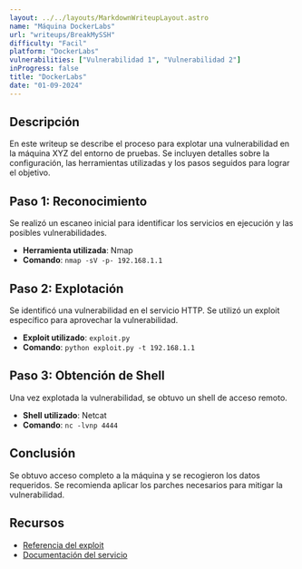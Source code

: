 ```yaml
---
layout: ../../layouts/MarkdownWriteupLayout.astro
name: "Máquina DockerLabs"
url: "writeups/BreakMySSH"
difficulty: "Facil"
platform: "DockerLabs"
vulnerabilities: ["Vulnerabilidad 1", "Vulnerabilidad 2"]
inProgress: false
title: "DockerLabs"
date: "01-09-2024"
---
```


## Descripción

En este writeup se describe el proceso para explotar una vulnerabilidad en la máquina XYZ del entorno de pruebas. Se incluyen detalles sobre la configuración, las herramientas utilizadas y los pasos seguidos para lograr el objetivo.

## Paso 1: Reconocimiento

Se realizó un escaneo inicial para identificar los servicios en ejecución y las posibles vulnerabilidades.

- **Herramienta utilizada**: Nmap
- **Comando**: `nmap -sV -p- 192.168.1.1`

## Paso 2: Explotación

Se identificó una vulnerabilidad en el servicio HTTP. Se utilizó un exploit específico para aprovechar la vulnerabilidad.

- **Exploit utilizado**: `exploit.py`
- **Comando**: `python exploit.py -t 192.168.1.1`

## Paso 3: Obtención de Shell

Una vez explotada la vulnerabilidad, se obtuvo un shell de acceso remoto.

- **Shell utilizado**: Netcat
- **Comando**: `nc -lvnp 4444`

## Conclusión

Se obtuvo acceso completo a la máquina y se recogieron los datos requeridos. Se recomienda aplicar los parches necesarios para mitigar la vulnerabilidad.

## Recursos

- [Referencia del exploit](https://example.com/exploit)
- [Documentación del servicio](https://example.com/service-docs)
